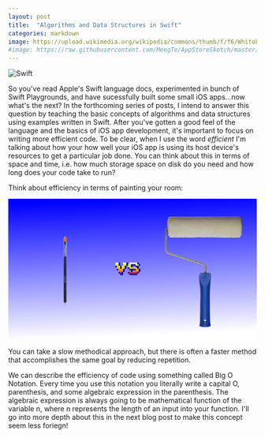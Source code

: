 ```yaml
---
layout: post
title:  "Algorithms and Data Structures in Swift"
categories: markdown
image: https://upload.wikimedia.org/wikipedia/commons/thumb/f/f6/Whiteboard_with_markers.jpg/1280px-Whiteboard_with_markers.jpg
#image: https://raw.githubusercontent.com/MengTo/AppStoreSketch/master/Wallpapers/Poly15.jpg
---
```



![Swift](http://airpair-blog.s3.amazonaws.com/wp-content/uploads/2014/07/swift.png)

So you've read Apple's Swift language docs, experimented in bunch of Swift Playgrounds, and have sucessfully built some small iOS apps...now what's the next?  In the forthcoming series of posts, I intend to answer this question by teaching the basic concepts of algorithms and data structures using examples written in Swift. After you've gotten a good feel of the language and the basics of iOS app development, it's important to focus on writing more efficient code.  To be clear, when I use the word *efficient* I'm talking about how your how well your iOS app is using its host device's resources to get a particular job done.  You can think about this in terms of space and time, i.e. how much storage space on disk do you need and how long does your code take to run?

Think about efficiency in terms of painting your room:

![Paint Brush vs Roller Brush](https://raw.githubusercontent.com/nathankrishnan/nathankrishnan.github.io/master/assets/article_images/brush_vs.png)

You can take a slow methodical approach, but there is often a faster method that accomplishes the same goal by reducing repetition.  


We can describe the efficiency of code using something called Big O Notation.  Every time you use this notation you literally write a capital O, parenthesis, and some algebraic expression in the parenthesis.  The algebraic expression is always going to be mathematical function of the variable n, where n represents the length of an input into your function. I'll go into more depth about this in the next blog post to make this concept seem less foriegn!






